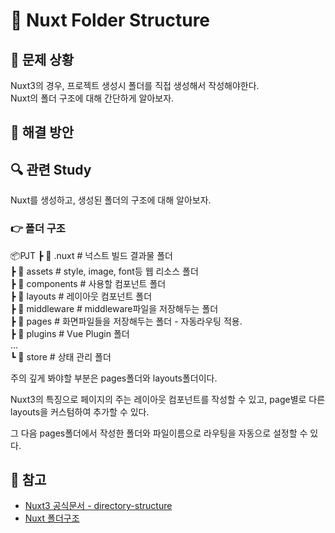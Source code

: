 # 🐳 Nuxt Folder Structure

## 🤔 문제 상황

Nuxt3의 경우, 프로젝트 생성시 폴더를 직접 생성해서 작성해야한다. <br/>Nuxt의 폴더 구조에 대해 간단하게 알아보자.



## 🚩 해결 방안

## 🔍 관련 Study

Nuxt를 생성하고, 생성된 폴더의 구조에 대해 알아보자. <br/>

### 👉 폴더 구조

📦PJT
 ┣ 📂 .nuxt					# 넉스트 빌드 결과물 폴더 <br/>
 ┣ 📂 assets				 # style, image, font등 웹 리소스 폴더 <br/>
 ┣ 📂 components		# 사용할 컴포넌트 폴더 <br/>
 ┣ 📂 layouts				# 레이아웃 컴포넌트 폴더 <br/>
 ┣ 📂 middleware		 # middleware파일을 저장해두는 폴더 <br/>
 ┣ 📂 pages				  # 화면파일들을 저장해두는 폴더 - 자동라우팅 적용. <br/>
 ┣ 📂 plugins 				# Vue Plugin 폴더  <br/>
	... <br/>
 ┗ 📂 store					# 상태 관리 폴더  <br/>

주의 깊게 봐야할 부분은 pages폴더와 layouts폴더이다.

Nuxt3의 특징으로 페이지의 주는 레이아웃 컴포넌트를 작성할 수 있고, page별로 다른 layouts을 커스텀하여 추가할 수 있다. 

그 다음 pages폴더에서 작성한 폴더와 파일이름으로 라우팅을 자동으로 설정할 수 있다.






## 📘 참고

* [Nuxt3 공식문서 - directory-structure](https://nuxt.com/docs/guide/directory-structure/utils)
* [Nuxt 폴더구조](https://joshua1988.github.io/vue-camp/nuxt/folder-structure.html#nuxt의-폴더-구조-2)